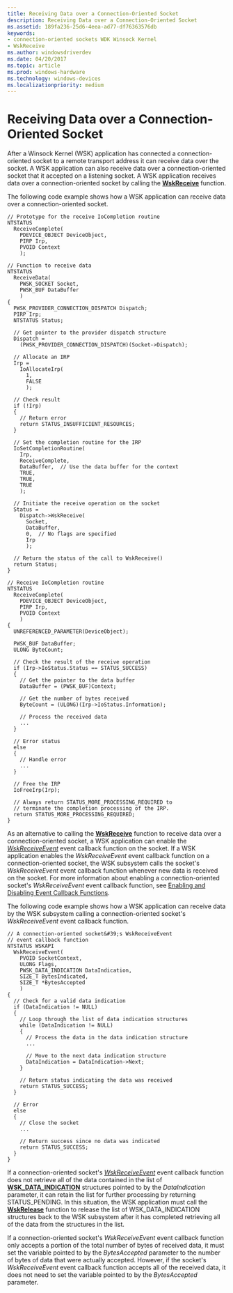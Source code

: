 ```yaml
---
title: Receiving Data over a Connection-Oriented Socket
description: Receiving Data over a Connection-Oriented Socket
ms.assetid: 189fa236-25d6-4eea-ad77-df76363576db
keywords:
- connection-oriented sockets WDK Winsock Kernel
- WskReceive
ms.author: windowsdriverdev
ms.date: 04/20/2017
ms.topic: article
ms.prod: windows-hardware
ms.technology: windows-devices
ms.localizationpriority: medium
---
```


# Receiving Data over a Connection-Oriented Socket


After a Winsock Kernel (WSK) application has connected a connection-oriented socket to a remote transport address it can receive data over the socket. A WSK application can also receive data over a connection-oriented socket that it accepted on a listening socket. A WSK application receives data over a connection-oriented socket by calling the [**WskReceive**](https://msdn.microsoft.com/library/windows/hardware/ff571139) function.

The following code example shows how a WSK application can receive data over a connection-oriented socket.

```
// Prototype for the receive IoCompletion routine
NTSTATUS
  ReceiveComplete(
    PDEVICE_OBJECT DeviceObject,
    PIRP Irp,
    PVOID Context
    );

// Function to receive data
NTSTATUS
  ReceiveData(
    PWSK_SOCKET Socket,
    PWSK_BUF DataBuffer
    )
{
  PWSK_PROVIDER_CONNECTION_DISPATCH Dispatch;
  PIRP Irp;
  NTSTATUS Status;

  // Get pointer to the provider dispatch structure
  Dispatch =
    (PWSK_PROVIDER_CONNECTION_DISPATCH)(Socket->Dispatch);

  // Allocate an IRP
  Irp =
    IoAllocateIrp(
      1,
      FALSE
      );

  // Check result
  if (!Irp)
  {
    // Return error
    return STATUS_INSUFFICIENT_RESOURCES;
  }

  // Set the completion routine for the IRP
  IoSetCompletionRoutine(
    Irp,
    ReceiveComplete,
    DataBuffer,  // Use the data buffer for the context
    TRUE,
    TRUE,
    TRUE
    );

  // Initiate the receive operation on the socket
  Status =
    Dispatch->WskReceive(
      Socket,
      DataBuffer,
      0,  // No flags are specified
      Irp
      );

  // Return the status of the call to WskReceive()
  return Status;
}

// Receive IoCompletion routine
NTSTATUS
  ReceiveComplete(
    PDEVICE_OBJECT DeviceObject,
    PIRP Irp,
    PVOID Context
    )
{
  UNREFERENCED_PARAMETER(DeviceObject);

  PWSK_BUF DataBuffer;
  ULONG ByteCount;

  // Check the result of the receive operation
  if (Irp->IoStatus.Status == STATUS_SUCCESS)
  {
    // Get the pointer to the data buffer
    DataBuffer = (PWSK_BUF)Context;
 
    // Get the number of bytes received
    ByteCount = (ULONG)(Irp->IoStatus.Information);

    // Process the received data
    ...
  }

  // Error status
  else
  {
    // Handle error
    ...
  }

  // Free the IRP
  IoFreeIrp(Irp);

  // Always return STATUS_MORE_PROCESSING_REQUIRED to
  // terminate the completion processing of the IRP.
  return STATUS_MORE_PROCESSING_REQUIRED;
}
```

As an alternative to calling the [**WskReceive**](https://msdn.microsoft.com/library/windows/hardware/ff571139) function to receive data over a connection-oriented socket, a WSK application can enable the [*WskReceiveEvent*](https://msdn.microsoft.com/library/windows/hardware/ff571140) event callback function on the socket. If a WSK application enables the *WskReceiveEvent* event callback function on a connection-oriented socket, the WSK subsystem calls the socket's *WskReceiveEvent* event callback function whenever new data is received on the socket. For more information about enabling a connection-oriented socket's *WskReceiveEvent* event callback function, see [Enabling and Disabling Event Callback Functions](enabling-and-disabling-event-callback-functions.md).

The following code example shows how a WSK application can receive data by the WSK subsystem calling a connection-oriented socket's *WskReceiveEvent* event callback function.

```
// A connection-oriented socket&#39;s WskReceiveEvent
// event callback function
NTSTATUS WSKAPI
  WskReceiveEvent(
    PVOID SocketContext,
    ULONG Flags,
    PWSK_DATA_INDICATION DataIndication,
    SIZE_T BytesIndicated,
    SIZE_T *BytesAccepted
    )
{
  // Check for a valid data indication
  if (DataIndication != NULL)
  {
    // Loop through the list of data indication structures
    while (DataIndication != NULL)
    {
      // Process the data in the data indication structure
      ...

      // Move to the next data indication structure
      DataIndication = DataIndication->Next;
    }

    // Return status indicating the data was received
    return STATUS_SUCCESS;
  }

  // Error
  else
  {
    // Close the socket
    ...

    // Return success since no data was indicated
    return STATUS_SUCCESS;
  }
}
```

If a connection-oriented socket's [*WskReceiveEvent*](https://msdn.microsoft.com/library/windows/hardware/ff571140) event callback function does not retrieve all of the data contained in the list of [**WSK\_DATA\_INDICATION**](https://msdn.microsoft.com/library/windows/hardware/ff571165) structures pointed to by the *DataIndication* parameter, it can retain the list for further processing by returning STATUS\_PENDING. In this situation, the WSK application must call the [**WskRelease**](https://msdn.microsoft.com/library/windows/hardware/ff571144) function to release the list of WSK\_DATA\_INDICATION structures back to the WSK subsystem after it has completed retrieving all of the data from the structures in the list.

If a connection-oriented socket's *WskReceiveEvent* event callback function only accepts a portion of the total number of bytes of received data, it must set the variable pointed to by the *BytesAccepted* parameter to the number of bytes of data that were actually accepted. However, if the socket's *WskReceiveEvent* event callback function accepts all of the received data, it does not need to set the variable pointed to by the *BytesAccepted* parameter.

 

 





